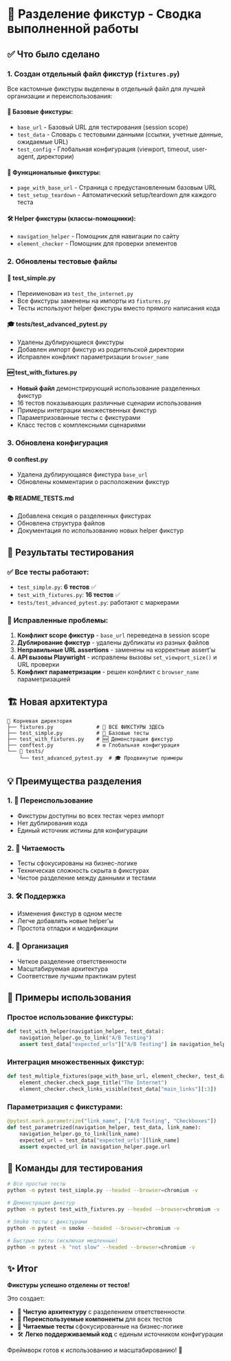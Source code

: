 # 🎯 Разделение фикстур - Сводка выполненной работы

## ✅ Что было сделано

### 1. **Создан отдельный файл фикстур** (`fixtures.py`)
Все кастомные фикстуры выделены в отдельный файл для лучшей организации и переиспользования:

#### 🔧 **Базовые фикстуры:**
- `base_url` - Базовый URL для тестирования (session scope)
- `test_data` - Словарь с тестовыми данными (ссылки, учетные данные, ожидаемые URL)
- `test_config` - Глобальная конфигурация (viewport, timeout, user-agent, директории)

#### 🚀 **Функциональные фикстуры:**
- `page_with_base_url` - Страница с предустановленным базовым URL
- `test_setup_teardown` - Автоматический setup/teardown для каждого теста

#### 🛠️ **Helper фикстуры (классы-помощники):**
- `navigation_helper` - Помощник для навигации по сайту
- `element_checker` - Помощник для проверки элементов

### 2. **Обновлены тестовые файлы**

#### 📝 **test_simple.py**
- Переименован из `test_the_internet.py`
- Все фикстуры заменены на импорты из `fixtures.py`
- Тесты используют helper фикстуры вместо прямого написания кода

#### 🎓 **tests/test_advanced_pytest.py**
- Удалены дублирующиеся фикстуры
- Добавлен импорт фикстур из родительской директории
- Исправлен конфликт параметризации `browser_name`

#### 🆕 **test_with_fixtures.py**
- **Новый файл** демонстрирующий использование разделенных фикстур
- 16 тестов показывающих различные сценарии использования
- Примеры интеграции множественных фикстур
- Параметризованные тесты с фикстурами
- Класс тестов с комплексными сценариями

### 3. **Обновлена конфигурация**

#### ⚙️ **conftest.py**
- Удалена дублирующаяся фикстура `base_url`
- Обновлены комментарии о расположении фикстур

#### 📚 **README_TESTS.md**
- Добавлена секция о разделенных фикстурах
- Обновлена структура файлов
- Документация по использованию новых helper фикстур

## 🎉 Результаты тестирования

### ✅ **Все тесты работают:**
- `test_simple.py`: **6 тестов** ✅
- `test_with_fixtures.py`: **16 тестов** ✅ 
- `tests/test_advanced_pytest.py`: работают с маркерами

### 🔧 **Исправленные проблемы:**
1. **Конфликт scope фикстур** - `base_url` переведена в session scope
2. **Дублирование фикстур** - удалены дубликаты из разных файлов
3. **Неправильные URL assertions** - заменены на корректные assert'ы
4. **API вызовы Playwright** - исправлены вызовы `set_viewport_size()` и URL проверки
5. **Конфликт параметризации** - решен конфликт с `browser_name` параметризацией

## 🏗️ Новая архитектура

```
📁 Корневая директория
├── fixtures.py              # 🎯 ВСЕ ФИКСТУРЫ ЗДЕСЬ
├── test_simple.py           # 📝 Базовые тесты
├── test_with_fixtures.py    # 🆕 Демонстрация фикстур
├── conftest.py              # ⚙️ Глобальная конфигурация
└── 📁 tests/
    └── test_advanced_pytest.py  # 🎓 Продвинутые примеры
```

## 💡 Преимущества разделения

### 1. **🔄 Переиспользование**
- Фикстуры доступны во всех тестах через импорт
- Нет дублирования кода
- Единый источник истины для конфигурации

### 2. **📖 Читаемость**
- Тесты сфокусированы на бизнес-логике
- Техническая сложность скрыта в фикстурах  
- Чистое разделение между данными и тестами

### 3. **🛠️ Поддержка**
- Изменения фикстур в одном месте
- Легче добавлять новые helper'ы
- Простота отладки и модификации

### 4. **🎯 Организация**
- Четкое разделение ответственности
- Масштабируемая архитектура
- Соответствие лучшим практикам pytest

## 🚀 Примеры использования

### Простое использование фикстуры:
```python
def test_with_helper(navigation_helper, test_data):
    navigation_helper.go_to_link("A/B Testing")
    assert test_data["expected_urls"]["A/B Testing"] in navigation_helper.page.url
```

### Интеграция множественных фикстур:
```python
def test_multiple_fixtures(page_with_base_url, element_checker, test_data):
    element_checker.check_page_title("The Internet")
    element_checker.check_links_visible(test_data["main_links"][:3])
```

### Параметризация с фикстурами:
```python
@pytest.mark.parametrize("link_name", ["A/B Testing", "Checkboxes"])
def test_parametrized(navigation_helper, test_data, link_name):
    navigation_helper.go_to_link(link_name)
    expected_url = test_data["expected_urls"][link_name]
    assert expected_url in navigation_helper.page.url
```

## 🎯 Команды для тестирования

```bash
# Все простые тесты
python -m pytest test_simple.py --headed --browser=chromium -v

# Демонстрация фикстур
python -m pytest test_with_fixtures.py --headed --browser=chromium -v

# Smoke тесты с фикстурами
python -m pytest -m smoke --headed --browser=chromium -v

# Быстрые тесты (исключая медленные)
python -m pytest -k "not slow" --headed --browser=chromium -v
```

## ✨ Итог

**Фикстуры успешно отделены от тестов!** 

Это создает:
- 🎯 **Чистую архитектуру** с разделением ответственности
- 🔄 **Переиспользуемые компоненты** для всех тестов
- 📖 **Читаемые тесты** сфокусированные на бизнес-логике
- 🛠️ **Легко поддерживаемый код** с единым источником конфигурации

Фреймворк готов к использованию и масштабированию! 🚀 